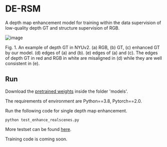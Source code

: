 # DE-RSM
A depth map enhancement model for training within the data supervision of low-quality depth GT and structure supervision of RGB.

![image](https://github.com/dangdang17/DE-RSM/assets/78062148/da8c9d28-7367-48f2-904f-81159ac3ecfa)

Fig. 1. An example of depth GT in NYUv2. (a) RGB, (b) GT, (c) enhanced GT by our model. (d) edges of (a) and (b). (e) edges of (a) and (c). The edges of depth GT in red and RGB in white are misaligned in (d) while they are well consistent in (e).

## Run
Download the [pretrained weights](https://drive.google.com/drive/folders/1o3vboZ20PhnOxLFP7U6trWJEdrJG8n3d?hl=zh_CN) inside the folder 'models'.

The requirements of environment are Python==3.8, Pytorch==2.0.

Run the following code for single depth map enhancement.

```python test_enhance_realscenes.py```

More testset can be found [here](https://github.com/Wang-xjtu/G2-MonoDepth).

Training code is coming soon.

